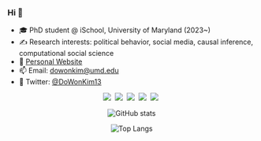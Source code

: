 
### Hi 👋  
- 🎓 PhD student @ iSchool, University of Maryland (2023~)
- ✍️ Research interests: political behavior, social media, causal inference, computational social science
- 🤗 [Personal Website](https://do-won.github.io)
- 📫 Email: dowonkim@umd.edu
- 🐤 Twitter: [@DoWonKim13](https://twitter.com/DoWonKim13)

<p align="center">
  <img src="https://img.shields.io/badge/R-276dc3?style=flat-square&logo=R&logoColor=white"/></a>&nbsp
  <img src="https://img.shields.io/badge/Python-3776AB?style=flat-square&logo=Python&logoColor=white"/></a>&nbsp
  <img src="https://img.shields.io/badge/LaTeX-008080?style=flat-square&logo=LaTeX&logoColor=white"/></a>&nbsp
  <img src="https://img.shields.io/badge/Jupyter-F37626?style=flat-square&logo=Jupyter&logoColor=white"/></a>&nbsp
  <img src="https://img.shields.io/badge/GitHub-181717?style=flat-square&logo=GitHub&logoColor=white"/></a>&nbsp

</p>

 
<div align="center">

![GitHub stats](https://github-readme-stats-git-masterrstaa-rickstaa.vercel.app/api?username=DO-WON&hide=prs,issues&show_icons=true&theme=tokyonight&bg_color=00000000&layout=compact&include_all_commits=true&count_private=true)


![Top Langs](https://github-readme-stats-git-masterrstaa-rickstaa.vercel.app/api/top-langs/?username=DO-WON&bg_color=00000000&theme=tokyonight&hide=TeX&layout=compact)

</div>

<!--
**DO-WON/DO-WON** is a ✨ _special_ ✨ repository because its `README.md` (this file) appears on your GitHub profile.

Here are some ideas to get you started:

- 🔭 I’m currently working on ...
- 🌱 I’m currently learning ...
- 👯 I’m looking to collaborate on ...
- 🤔 I’m looking for help with ...
- 💬 Ask me about ...
- 📫 How to reach me: ...
- 😄 Pronouns: ...
- ⚡ Fun fact: ...


-->
